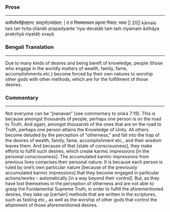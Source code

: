 ### Prose 
 --- 
कामैस्तैस्तैर्हृतज्ञाना: प्रपद्यन्तेऽन्यदेवता: |
तं तं नियममास्थाय प्रकृत्या नियता: स्वया || 20||
kāmais tais tair hṛita-jñānāḥ prapadyante ’nya-devatāḥ
taṁ taṁ niyamam āsthāya prakṛityā niyatāḥ svayā

### Bengali Translation 
 --- 
Due to many kinds of desires and being bereft of knowledge, people (those who engage in the worldly matters of wealth, family, fame, accomplishments etc.) become forced by their own natures to worship other gods with other methods, which are for the fulfillment of those desires. 

### Commentary 
 --- 
Not everyone can be “jnanavan” [see commentary to sloka 7:19]. This is because amongst thousands of people, perhaps one person is on the road to Truth. And again, amongst thousands of the ones that are on the road to Truth, perhaps one person attains the Knowledge of Unity. All others become deluded by the perception of “otherness,” and fall into the trap of the desires of wealth, family, fame, accomplishment etc., and their wisdom leaves them. And because of that [state of consciousness], they make efforts to fulfill such desires, which create karmic impressions [in the personal consciousness]. The accumulated karmic impressions from previous lives comprises their personal nature. It is because each person is ruled by one’s own particular nature [because of the previously accumulated karmic impressions] that they become engaged in particular actions/works – automatically [in a way beyond their control]. But, as they have lost themselves in the perception of otherness and are not able to grasp the Fundamental Supreme Truth, in order to fulfill the aforementioned desires, they take up [certain] methods that are written in the scriptures, such as fasting etc., as well as the worship of other gods that control the attainment of those aforementioned desires.